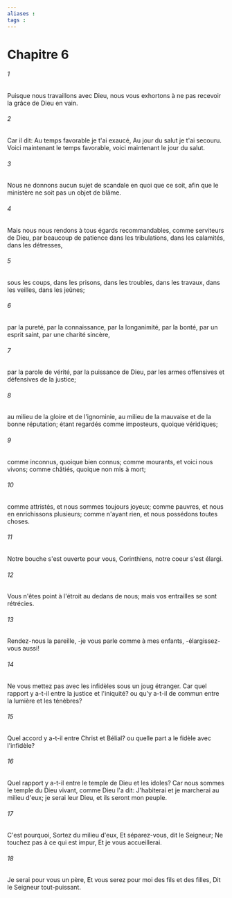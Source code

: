 ```yaml
---
aliases : 
tags : 
---
```


# Chapitre 6

###### 1
Puisque nous travaillons avec Dieu, nous vous exhortons à ne pas recevoir la grâce de Dieu en vain.
###### 2
Car il dit: Au temps favorable je t'ai exaucé, Au jour du salut je t'ai secouru. Voici maintenant le temps favorable, voici maintenant le jour du salut.
###### 3
Nous ne donnons aucun sujet de scandale en quoi que ce soit, afin que le ministère ne soit pas un objet de blâme.
###### 4
Mais nous nous rendons à tous égards recommandables, comme serviteurs de Dieu, par beaucoup de patience dans les tribulations, dans les calamités, dans les détresses,
###### 5
sous les coups, dans les prisons, dans les troubles, dans les travaux, dans les veilles, dans les jeûnes;
###### 6
par la pureté, par la connaissance, par la longanimité, par la bonté, par un esprit saint, par une charité sincère,
###### 7
par la parole de vérité, par la puissance de Dieu, par les armes offensives et défensives de la justice;
###### 8
au milieu de la gloire et de l'ignominie, au milieu de la mauvaise et de la bonne réputation; étant regardés comme imposteurs, quoique véridiques;
###### 9
comme inconnus, quoique bien connus; comme mourants, et voici nous vivons; comme châtiés, quoique non mis à mort;
###### 10
comme attristés, et nous sommes toujours joyeux; comme pauvres, et nous en enrichissons plusieurs; comme n'ayant rien, et nous possédons toutes choses.
###### 11
Notre bouche s'est ouverte pour vous, Corinthiens, notre coeur s'est élargi.
###### 12
Vous n'êtes point à l'étroit au dedans de nous; mais vos entrailles se sont rétrécies.
###### 13
Rendez-nous la pareille, -je vous parle comme à mes enfants, -élargissez-vous aussi!
###### 14
Ne vous mettez pas avec les infidèles sous un joug étranger. Car quel rapport y a-t-il entre la justice et l'iniquité? ou qu'y a-t-il de commun entre la lumière et les ténèbres?
###### 15
Quel accord y a-t-il entre Christ et Bélial? ou quelle part a le fidèle avec l'infidèle?
###### 16
Quel rapport y a-t-il entre le temple de Dieu et les idoles? Car nous sommes le temple du Dieu vivant, comme Dieu l'a dit: J'habiterai et je marcherai au milieu d'eux; je serai leur Dieu, et ils seront mon peuple.
###### 17
C'est pourquoi, Sortez du milieu d'eux, Et séparez-vous, dit le Seigneur; Ne touchez pas à ce qui est impur, Et je vous accueillerai.
###### 18
Je serai pour vous un père, Et vous serez pour moi des fils et des filles, Dit le Seigneur tout-puissant.
